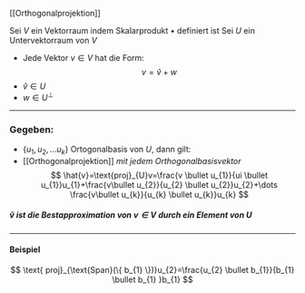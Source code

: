 [[Orthogonalprojektion]]

Sei $V$ ein Vektorraum indem Skalarprodukt $\bullet$ definiert ist
Sei $U$ ein Untervektorraum von $V$

- Jede Vektor $v \in V$ hat die Form:
  $$
  v=\hat{v}+w
$$
- $\hat{v}\in U$
- $w\in U^{\perp}$

---

### Gegeben:
- $\{ u_{1},u_{2},\dots u_{k} \}$ Ortogonalbasis von $U$, dann gilt:
- [[Orthogonalprojektion]] *mit jedem Orthogonalbasisvektor*
$$
\hat{v}=\text{proj}_{U}v=\frac{v \bullet u_{1}}{ui \bullet u_{1}}u_{1}+\frac{v\bullet u_{2}}{u_{2} \bullet u_{2}}u_{2}+\dots \frac{v\bullet u_{k}}{u_{k} \bullet u_{k}}u_{k}
$$

##### $\hat{v}$ ist die Bestapproximation von $v \in V$ durch ein Element von $U$
---
#### Beispiel
$$
 \text{ proj}_{\text{Span}(\{ b_{1} \})}u_{2}=\frac{u_{2} \bullet b_{1}}{b_{1} \bullet b_{1} }b_{1}
$$
